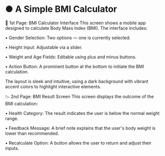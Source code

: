 # ● A Simple BMI Calculator

🧮 1st Page: BMI Calculator Interface
This screen shows a mobile app designed to calculate Body Mass Index (BMI). The interface includes:

• 	Gender Selection: Two options — one is currently selected.

• 	Height Input: Adjustable via a slider.

• 	Weight and Age Fields: Editable using plus and minus buttons.

• 	Action Button: A prominent button at the bottom to initiate the BMI calculation.

The layout is sleek and intuitive, using a dark background with vibrant accent colors to highlight interactive elements.

📉 2nd Page: BMI Result Screen
This screen displays the outcome of the BMI calculation:

• 	Health Category: The result indicates the user is below the normal weight range.

• 	Feedback Message: A brief note explains that the user's body weight is lower than recommended.

• 	Recalculate Option: A button allows the user to return and adjust their inputs.
